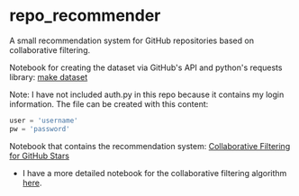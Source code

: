 # repo_recommender
A small recommendation system for GitHub repositories based on collaborative filtering.

Notebook for creating the dataset via GitHub's API and python's requests library:
[make dataset]()

Note: I have not included auth.py in this repo because it contains my login information.
The file can be created with this content:
```py
user = 'username'
pw = 'password'
```

Notebook that contains the recommendation system:
[Collaborative Filtering for GitHub Stars]()
* I have a more detailed notebook for the collaborative filtering algorithm [here][other repo].

[other repo]: https://github.com/chen10an/ml_algos_python/tree/master/collaborative_filtering

